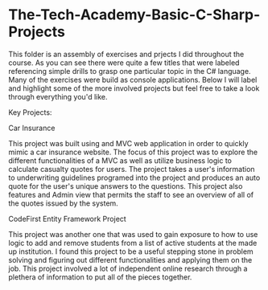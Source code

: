 # The-Tech-Academy-Basic-C-Sharp-Projects
This folder is an assembly of exercises and prjects I did throughout the course. As you can see there were quite a few titles that were labeled referencing simple drills to grasp one particular topic in the C# language. Many of the exercises were build as console applications. Below I will label and highlight some of the more involved projects but feel free to take a look through everything you'd like.

Key Projects:

Car Insurance

This project was built using and MVC web application in order to quickly mimic a car insurance website. The focus of this project was to explore the different functionalities of a MVC as well as utilize business logic to calculate casualty quotes for users. The project takes a user's information to underwriting guidelines programed into the project and produces an auto quote for the user's unique answers to the questions. This project also features and Admin view that permits the staff to see an overview of all of the quotes issued by the system. 

CodeFirst Entity Framework Project

This project was another one that was used to gain exposure to how to use logic to add and remove students from a list of active students at the made up institution. I found this project to be a useful stepping stone in problem solving and figuring out different functionalities and applying them on the job. This project involved a lot of independent online research through a plethera of information to put all of the pieces together. 
